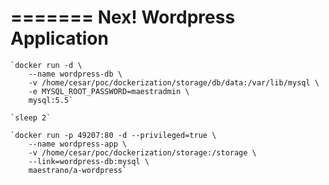 =======
Nex! Wordpress Application
===============

	`docker run -d \
		--name wordpress-db \
		-v /home/cesar/poc/dockerization/storage/db/data:/var/lib/mysql \
		-e MYSQL_ROOT_PASSWORD=maestradmin \
		mysql:5.5`

	`sleep 2`

	`docker run -p 49207:80 -d --privileged=true \
		--name wordpress-app \
		-v /home/cesar/poc/dockerization/storage:/storage \
		--link=wordpress-db:mysql \
		maestrano/a-wordpress`
